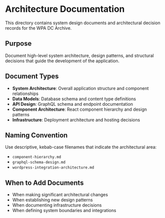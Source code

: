 # Architecture Documentation

This directory contains system design documents and architectural decision records for the WPA DC Archive.

## Purpose

Document high-level system architecture, design patterns, and structural decisions that guide the development of the application.

## Document Types

- **System Architecture**: Overall application structure and component relationships
- **Data Models**: Database schema and content type definitions
- **API Design**: GraphQL schema and endpoint documentation
- **Component Architecture**: React component hierarchy and design patterns
- **Infrastructure**: Deployment architecture and hosting decisions

## Naming Convention

Use descriptive, kebab-case filenames that indicate the architectural area:
- `component-hierarchy.md`
- `graphql-schema-design.md`
- `wordpress-integration-architecture.md`

## When to Add Documents

- When making significant architectural changes
- When establishing new design patterns
- When documenting infrastructure decisions
- When defining system boundaries and integrations